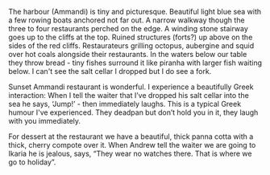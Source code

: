The harbour (Ammandi) is tiny and picturesque. Beautiful light blue sea with a few rowing boats anchored not far out. A narrow walkway though the three to four restaurants perched on the edge. A winding stone stairway goes up to the cliffs at the top. Ruined structures (forts?) up above on the sides of the red cliffs. Restaurateurs grilling octopus, aubergine and squid over hot coals alongside their restaurants. In the waters below our table they throw bread - tiny fishes surround it like piranha with larger fish waiting below. I can't see the salt cellar I dropped but I do see a fork.

Sunset Ammandi restaurant is wonderful. I experience a beautifully Greek interaction: When I tell the waiter that I’ve dropped his salt cellar into the sea he says, ‘Jump!’ - then immediately laughs. This is a typical Greek humour I've experienced. They deadpan but don’t hold you in it, they laugh with you immediately.

For dessert at the restaurant we have a beautiful, thick panna cotta with a thick, cherry compote over it. When Andrew tell the waiter we are going to Ikaria he is jealous, says, “They wear no watches there. That is where we go to holiday”.
